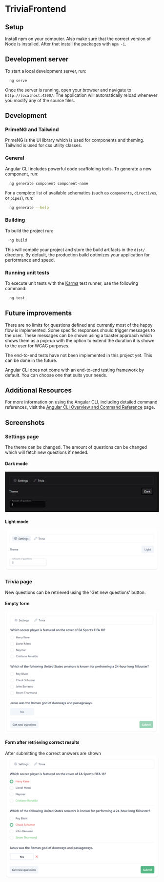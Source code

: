 # TriviaFrontend

## Setup

Install npm on your computer. Also make sure that the correct version of Node is installed. After that install the packages with `npm -i`.

## Development server

To start a local development server, run:

```bash
  ng serve
```

Once the server is running, open your browser and navigate to `http://localhost:4200/`. The application will automatically reload whenever you modify any of the source files.

## Development

### PrimeNG and Tailwind

PrimeNG is the UI library which is used for components and theming. Tailwind is used for css utility classes.

### General

Angular CLI includes powerful code scaffolding tools. To generate a new component, run:

```bash
  ng generate component component-name
```

For a complete list of available schematics (such as `components`, `directives`, or `pipes`), run:

```bash
  ng generate --help
```

### Building

To build the project run:

```bash
  ng build
```

This will compile your project and store the build artifacts in the `dist/` directory. By default, the production build optimizes your application for performance and speed.

### Running unit tests

To execute unit tests with the [Karma](https://karma-runner.github.io) test runner, use the following command:

```bash
  ng test
```

## Future improvements

There are no limits for questions defined and currently most of the happy flow is implemented. Some specific responses should trigger messages to the user. These messages can be shown using a toaster approach which shows them as a pop-up with the option to extend the duration it is shown to the user for WCAG purposes.

The end-to-end tests have not been implemented in this project yet. This can be done in the future.

Angular CLI does not come with an end-to-end testing framework by default. You can choose one that suits your needs.

## Additional Resources

For more information on using the Angular CLI, including detailed command references, visit the [Angular CLI Overview and Command Reference](https://angular.dev/tools/cli) page.

## Screenshots

### Settings page

The theme can be changed.
The amount of questions can be changed which will fetch new questions if needed.

#### Dark mode

![dark-settings](screenshots/dark-settings.png)

#### Light mode

![light-settings](screenshots/light-settings.png)

### Trivia page

New questions can be retrieved using the 'Get new questions' button.

#### Empty form

![empty-form](screenshots/empty-form.png)

#### Form after retrieving correct results

After submitting the correct answers are shown
![filled-form](screenshots/filled-form.png)

